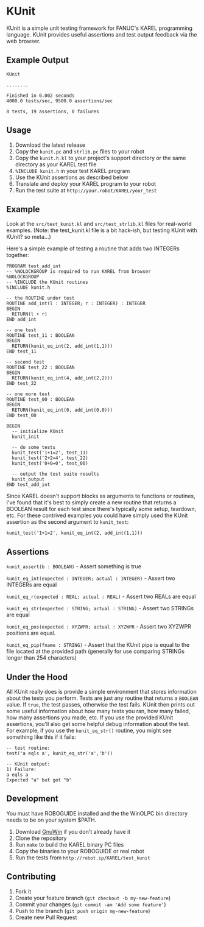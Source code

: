 # KUnit

KUnit is a simple unit testing framework for FANUC's KAREL
programming language. KUnit provides useful assertions and test output
feedback via the web browser.

## Example Output

    KUnit

    ........

    Finished in 0.002 seconds
    4000.0 tests/sec, 9500.0 assertions/sec

    8 tests, 19 assertions, 0 failures

## Usage

1. Download the latest release
2. Copy the `kunit.pc` and `strlib.pc` files to your robot
3. Copy the `kunit.h.kl` to your project's support directory or the
   same directory as your KAREL test file
4. `%INCLUDE kunit.h` in your test KAREL program
5. Use the KUnit assertions as described below
6. Translate and deploy your KAREL program to your robot
7. Run the test suite at `http://your.robot/KAREL/your_test`

## Example

Look at the `src/test_kunit.kl` and `src/test_strlib.kl` files for
real-world examples. (Note: the test_kunit.kl file is a bit hack-ish,
but testing KUnit with KUnit? so meta...)

Here's a simple example of testing a routine that adds two INTEGERs
together:

    PROGRAM test_add_int
    -- %NOLOCKGROUP is required to run KAREL from browser
    %NOLOCKGROUP
    -- %INCLUDE the KUnit routines
    %INCLUDE kunit.h

    -- the ROUTINE under test
    ROUTINE add_int(l : INTEGER; r : INTEGER) : INTEGER
    BEGIN
      RETURN(l + r)
    END add_int

    -- one test
    ROUTINE test_11 : BOOLEAN
    BEGIN
      RETURN(kunit_eq_int(2, add_int(1,1)))
    END test_11

    -- second test
    ROUTINE test_22 : BOOLEAN
    BEGIN
      RETURN(kunit_eq_int(4, add_int(2,2)))
    END test_22

    -- one more test
    ROUTINE test_00 : BOOLEAN
    BEGIN
      RETURN(kunit_eq_int(0, add_int(0,0)))
    END test_00

    BEGIN
      -- initialize KUnit
      kunit_init

      -- do some tests
      kunit_test('1+1=2', test_11)
      kunit_test('2+2=4', test_22)
      kunit_test('0+0=0', test_00)

      -- output the test suite results
      kunit_output
    END test_add_int

Since KAREL doesn't support blocks as arguments to functions or
routines, I've found that it's best to simply create a new routine
that returns a BOOLEAN result for each test since there's typically
some setup, teardown, etc. For these contrived examples you could have
simply used the KUnit assertion as the second argument to `kunit_test`:

    kunit_test('1+1=2', kunit_eq_int(2, add_int(1,1)))

## Assertions

`kunit_assert(b : BOOLEAN)` - Assert something is true

`kunit_eq_int(expected : INTEGER; actual : INTEGER)` - Assert two
INTEGERs are equal

`kunit_eq_r(expected : REAL; actual : REAL)` - Assert two REALs are
equal

`kunit_eq_str(expected : STRING; actual : STRING)` - Assert two
STRINGs are equal

`kunit_eq_pos(expected : XYZWPR; actual : XYZWPR` - Assert two
XYZWPR positions are equal.

`kunit_eq_pip(fname : STRING)` - Assert that the KUnit pipe is equal
to the file located at the provided path (generally for use comparing
STRINGs longer than 254 characters)

## Under the Hood

All KUnit really does is provide a simple environment that stores
information about the tests you perform. Tests are just any routine that
returns a `BOOLEAN` value. If `true`, the test passes, otherwise the
test fails. KUnit then prints out some useful information about how many
tests you ran, how many failed, how many assertions you made, etc. If
you use the provided KUnit assertions, you'll also get some helpful
debug information about the test. For example, if you use the
`kunit_eq_str()` routine, you might see something like this if it fails:

    -- test routine:
    test('a eqls a', kunit_eq_str('a','b'))

    -- KUnit output:
    1) Failure:
    a eqls a
    Expected "a" but got "b"

## Development

You must have ROBOGUIDE installed and the the WinOLPC bin directory
needs to be on your system $PATH.

1. Download [GnuWin](http://gnuwin32.sourceforge.net) if you don't
   already have it
2. Clone the repository
3. Run `make` to build the KAREL binary PC files
4. Copy the binaries to your ROBOGUIDE or real robot
5. Run the tests from `http://robot.ip/KAREL/test_kunit`

## Contributing

1. Fork it
2. Create your feature branch (`git checkout -b my-new-feature`)
3. Commit your changes (`git commit -am 'Add some feature'`)
4. Push to the branch (`git push origin my-new-feature`)
5. Create new Pull Request
